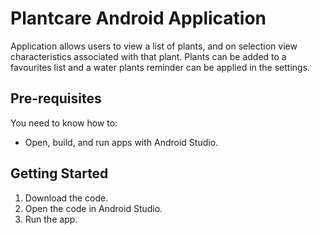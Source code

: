 Plantcare Android Application
====================================
Application allows users to view a list of plants, and on selection 
view characteristics associated with that plant. Plants can be added to a 
favourites list and a water plants reminder can be applied in the settings.

Pre-requisites
--------------

You need to know how to:
- Open, build, and run apps with Android Studio.


Getting Started
---------------

1. Download the code.
2. Open the code in Android Studio.
3. Run the app.
